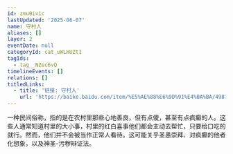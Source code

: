 ```yaml
---
id: zmu0ivic
lastUpdated: '2025-06-07'
name: 守村人
aliases: []
layer: 2
eventDate: null
categoryId: cat_uWLHUZtI
tagIds:
  - tag__NZec6vQ
timelineEvents: []
relations: []
titledLinks:
  - title: '链接: 守村人'
    url: 'https://baike.baidu.com/item/%E5%AE%88%E6%9D%91%E4%BA%BA/49811584'
---
```

一种民间俗称，指的是在农村里那些心地善良，但有点傻，甚至有点疯癫的人。这些人通常知道村里的大小事，村里的红白喜事他们都会主动去帮忙，只要给口吃的就行。然而，他们并不会被当作正常人看待。这可能关乎圣愚崇拜、对疯癫的他者化想象，以及神圣-污秽辩证法。
